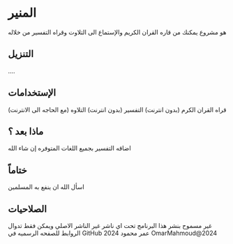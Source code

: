 # المنير
هو مشروع يمكنك من قاره القران الكريم والإستماع الى التلاوت وقراه التفسير من خلاله 

## التنزيل
....


## الإستخدامات 
قراه القران الكرم (بدون انترنت)
التفسير (بدون انترنت)
التلاوه (مع الحاجه الى الانترنت)

## ماذا بعد ؟
اضاقه التفسير بجميع اللغات المتوفره إن شاء الله

## ختاماً
اسأل الله ان ينفع به المسلمين 

## الصلاحيات
غير مسموح بنشر هذا البرنامج تحت اي ناشر غير الناشر الاصلي ويمكن فقط تدوال الروابط للصفحه الرسميه في GitHub 
عمر محمود 2024
OmarMahmoud@2024
